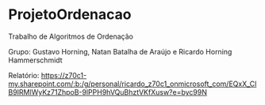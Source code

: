 # ProjetoOrdenacao
Trabalho de Algoritmos de Ordenação

Grupo: Gustavo Horning, Natan Batalha de Araújo e Ricardo Horning Hammerschmidt

Relatório: https://z70c1-my.sharepoint.com/:b:/g/personal/ricardo_z70c1_onmicrosoft_com/EQxX_ClB9IRMlWyKz71ZhpoB-9lPPH9hVQuBhztVKfXusw?e=byc99N
